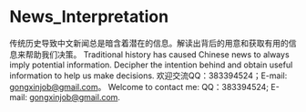 # News_Interpretation
传统历史导致中文新闻总是暗含着潜在的信息。解读出背后的用意和获取有用的信息来帮助我们决策。 
Traditional history has caused Chinese news to always imply potential information. Decipher the intention behind and obtain useful information to help us make decisions. 欢迎交流QQ：383394524；E-mail: gongxinjob@gmail.com。
Welcome to contact me: QQ：383394524; E-mail: gongxinjob@gmail.com.
